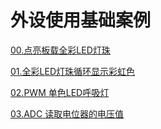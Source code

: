# 外设使用基础案例

[00.点亮板载全彩LED灯珠](/Example/MicroPython-zh/02.Use_Peripherals/00.blink_NeoPixel_LED) 

[01.全彩LED灯珠循环显示彩虹色](/Example/MicroPython-zh/02.Use_Peripherals/01.rainbow_NeoPixel_LED)

[02.PWM 单色LED呼吸灯](/Example/MicroPython-zh/02.Use_Peripherals/02.PWM)

[03.ADC 读取电位器的电压值](/Example/MicroPython-zh/02.Use_Peripherals/02.ADC)